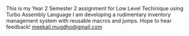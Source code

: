 This is my Year 2 Semester 2 assignment for Low Level Techinique using Turbo Assembly Language
I am developing a rudimentary inventory management system with reusable macros and jumps.
Hope to hear feedback!
meekail.mugdho@gmail.com
